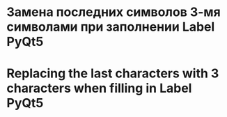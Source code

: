 # Замена последних символов 3-мя символами при заполнении Label PyQt5
# Replacing the last characters with 3 characters when filling in Label PyQt5
